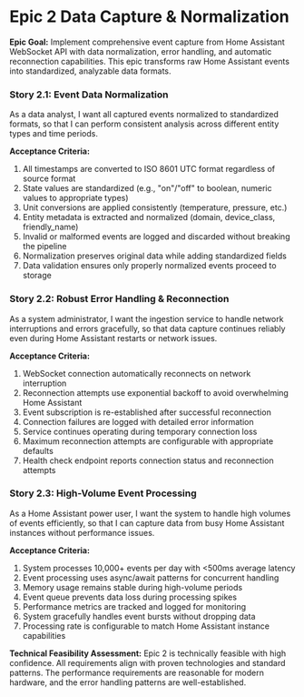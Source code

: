 # Epic 2 Data Capture & Normalization

**Epic Goal:**
Implement comprehensive event capture from Home Assistant WebSocket API with data normalization, error handling, and automatic reconnection capabilities. This epic transforms raw Home Assistant events into standardized, analyzable data formats.

### Story 2.1: Event Data Normalization

As a data analyst,
I want all captured events normalized to standardized formats,
so that I can perform consistent analysis across different entity types and time periods.

**Acceptance Criteria:**
1. All timestamps are converted to ISO 8601 UTC format regardless of source format
2. State values are standardized (e.g., "on"/"off" to boolean, numeric values to appropriate types)
3. Unit conversions are applied consistently (temperature, pressure, etc.)
4. Entity metadata is extracted and normalized (domain, device_class, friendly_name)
5. Invalid or malformed events are logged and discarded without breaking the pipeline
6. Normalization preserves original data while adding standardized fields
7. Data validation ensures only properly normalized events proceed to storage

### Story 2.2: Robust Error Handling & Reconnection

As a system administrator,
I want the ingestion service to handle network interruptions and errors gracefully,
so that data capture continues reliably even during Home Assistant restarts or network issues.

**Acceptance Criteria:**
1. WebSocket connection automatically reconnects on network interruption
2. Reconnection attempts use exponential backoff to avoid overwhelming Home Assistant
3. Event subscription is re-established after successful reconnection
4. Connection failures are logged with detailed error information
5. Service continues operating during temporary connection loss
6. Maximum reconnection attempts are configurable with appropriate defaults
7. Health check endpoint reports connection status and reconnection attempts

### Story 2.3: High-Volume Event Processing

As a Home Assistant power user,
I want the system to handle high volumes of events efficiently,
so that I can capture data from busy Home Assistant instances without performance issues.

**Acceptance Criteria:**
1. System processes 10,000+ events per day with <500ms average latency
2. Event processing uses async/await patterns for concurrent handling
3. Memory usage remains stable during high-volume periods
4. Event queue prevents data loss during processing spikes
5. Performance metrics are tracked and logged for monitoring
6. System gracefully handles event bursts without dropping data
7. Processing rate is configurable to match Home Assistant instance capabilities

**Technical Feasibility Assessment:**
Epic 2 is technically feasible with high confidence. All requirements align with proven technologies and standard patterns. The performance requirements are reasonable for modern hardware, and the error handling patterns are well-established.

